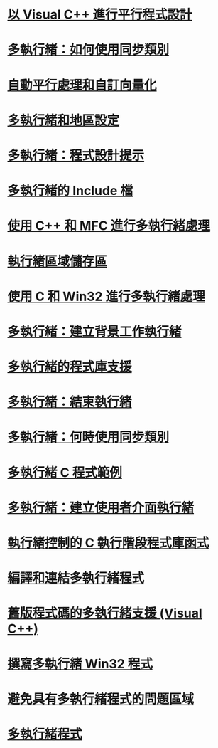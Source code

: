 # [以 Visual C++ 進行平行程式設計](parallel-programming-in-visual-cpp.md)
# [多執行緒：如何使用同步類別](multithreading-how-to-use-the-synchronization-classes.md)
# [自動平行處理和自訂向量化](auto-parallelization-and-auto-vectorization.md)
# [多執行緒和地區設定](multithreading-and-locales.md)
# [多執行緒：程式設計提示](multithreading-programming-tips.md)
# [多執行緒的 Include 檔](include-files-for-multithreading.md)
# [使用 C++ 和 MFC 進行多執行緒處理](multithreading-with-cpp-and-mfc.md)
# [執行緒區域儲存區](thread-local-storage-tls.md)
# [使用 C 和 Win32 進行多執行緒處理](multithreading-with-c-and-win32.md)
# [多執行緒：建立背景工作執行緒](multithreading-creating-worker-threads.md)
# [多執行緒的程式庫支援](library-support-for-multithreading.md)
# [多執行緒：結束執行緒](multithreading-terminating-threads.md)
# [多執行緒：何時使用同步類別](multithreading-when-to-use-the-synchronization-classes.md)
# [多執行緒 C 程式範例](sample-multithread-c-program.md)
# [多執行緒：建立使用者介面執行緒](multithreading-creating-user-interface-threads.md)
# [執行緒控制的 C 執行階段程式庫函式](c-run-time-library-functions-for-thread-control.md)
# [編譯和連結多執行緒程式](compiling-and-linking-multithread-programs.md)
# [舊版程式碼的多執行緒支援 (Visual C++)](multithreading-support-for-older-code-visual-cpp.md)
# [撰寫多執行緒 Win32 程式](writing-a-multithreaded-win32-program.md)
# [避免具有多執行緒程式的問題區域](avoiding-problem-areas-with-multithread-programs.md)
# [多執行緒程式](multithread-programs.md)
